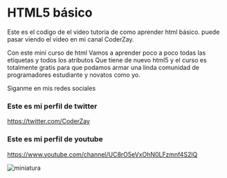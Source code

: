 
# HTML5 básico
Este es el codigo de el video tutoria de como aprender html básico. puede pasar viendo el video en mi canal CoderZay.

Con este mini curso de html Vamos a aprender poco a poco todas las etiquetas y todos los atributos Que tiene de nuevo html5 y el curso es totalmente gratis para que podamos armar una linda comunidad de programadores estudiante y novatos como yo. 

Siganme en mis redes sociales

### Este es mi perfil de twitter
https://twitter.com/CoderZay
### Este es mi perfil de youtube
https://www.youtube.com/channel/UC8rO5eVxOhN0LFzmnf4S2lQ

![miniatura](https://user-images.githubusercontent.com/66572219/84323370-e9a7ee00-ab33-11ea-83e0-43e629dc0732.png)
